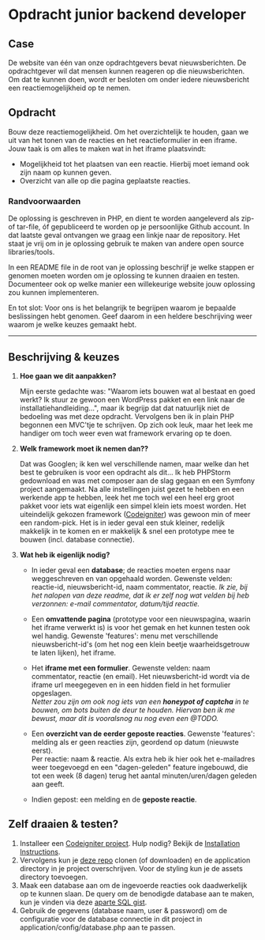 # Opdracht junior backend developer

## Case
De website van één van onze opdrachtgevers bevat nieuwsberichten. De opdrachtgever wil dat mensen kunnen reageren op die nieuwsberichten. Om dat te kunnen doen, wordt er besloten om onder iedere nieuwsbericht een reactiemogelijkheid op te nemen.

## Opdracht
Bouw deze reactiemogelijkheid. Om het overzichtelijk te houden, gaan we uit van het tonen van de reacties en het reactieformulier in een iframe. Jouw taak is om alles te maken wat in het iframe plaatsvindt:
- Mogelijkheid tot het plaatsen van een reactie. Hierbij moet iemand ook zijn naam op kunnen geven.
- Overzicht van alle op die pagina geplaatste reacties.

### Randvoorwaarden
De oplossing is geschreven in PHP, en dient te worden aangeleverd als zip- of tar-file, óf gepubliceerd te worden op je persoonlijke Github account. In dat laatste geval ontvangen we graag een linkje naar de repository. Het staat je vrij om in je oplossing gebruik te maken van andere open source libraries/tools.

In een README file in de root van je oplossing beschrijf je welke stappen er genomen moeten worden om je oplossing te kunnen draaien en testen.
Documenteer ook op welke manier een willekeurige website jouw oplossing zou kunnen implementeren.

En tot slot: Voor ons is het belangrijk te begrijpen waarom je bepaalde beslissingen hebt genomen. Geef daarom in een heldere beschrijving weer waarom je welke keuzes gemaakt hebt.

---
## Beschrijving & keuzes

1. **Hoe gaan we dit aanpakken?**

   Mijn eerste gedachte was: "Waarom iets bouwen wat al bestaat en goed werkt? Ik stuur ze gewoon een WordPress pakket en een link naar de installatiehandleiding...", maar ik begrijp dat dat natuurlijk niet de bedoeling was met deze opdracht.
   Vervolgens ben ik in plain PHP begonnen een MVC'tje te schrijven. Op zich ook leuk, maar het leek me handiger om toch weer even wat framework ervaring op te doen.

2. **Welk framework moet ik nemen dan??**

   Dat was Googlen; ik ken wel verschillende namen, maar welke dan het best te gebruiken is voor een opdracht als dit... Ik heb PHPStorm gedownload en was met composer aan de slag gegaan en een Symfony project aangemaakt. Na alle instellingen juist gezet te hebben en een werkende app te hebben, leek het me toch wel een heel erg groot pakket voor iets wat eigenlijk een simpel klein iets moest worden.
   Het uiteindelijk gekozen framework ([Codeigniter](https://codeigniter.com)) was gewoon min of meer een random-pick. Het is in ieder geval een stuk kleiner, redelijk makkelijk in te komen en er makkelijk & snel een prototype mee te bouwen (incl. database connectie).

3. **Wat heb ik eigenlijk nodig?**

   - In ieder geval een **database**; de reacties moeten ergens naar weggeschreven en van opgehaald worden.
      Gewenste velden: reactie-id, nieuwsbericht-id, naam commentator, reactie.
      *Ik zie, bij het nalopen van deze readme, dat ik er zelf nog wat velden bij heb verzonnen: e-mail commentator, datum/tijd reactie.*

   - Een **omvattende pagina** (prototype voor een nieuwspagina, waarin het iframe verwerkt is) is voor het gemak en het kunnen testen ook wel handig.
      Gewenste 'features': menu met verschillende nieuwsbericht-id's (om het nog een klein beetje waarheidsgetrouw te laten lijken), het iframe.

   - Het **iframe met een formulier**.
      Gewenste velden: naam commentator, reactie (en email). Het nieuwsbericht-id wordt via de iframe url meegegeven en in een hidden field in het formulier opgeslagen.  
      *Netter zou zijn om ook nog iets van een **honeypot of captcha** in te bouwen, om bots buiten de deur te houden. Hiervan ben ik me bewust, maar dit is vooralsnog nu nog even een @TODO.*

   - Een **overzicht van de eerder geposte reacties**.
      Gewenste 'features': melding als er geen reacties zijn, geordend op datum (nieuwste eerst).  
      Per reactie: naam & reactie. Als extra heb ik hier ook het e-mailadres weer toegevoegd en een "dagen-geleden" feature ingebouwd, die tot een week (8 dagen) terug het aantal minuten/uren/dagen geleden aan geeft.

   - Indien gepost: een melding en de **geposte reactie**.


## Zelf draaien & testen?
1. Installeer een [Codeigniter project](https://github.com/bcit-ci/CodeIgniter). Hulp nodig? Bekijk de [Installation Instructions](https://codeigniter.com/user_guide/installation/index.html).
2. Vervolgens kun je [deze repo](https://github.com/5A5K1A/zichtnieuws) clonen (of downloaden) en de application directory in je project overschrijven. Voor de styling kun je de assets directory toevoegen.
3. Maak een database aan om de ingevoerde reacties ook daadwerkelijk op te kunnen slaan. De query om de benodigde database aan te maken, kun je vinden via deze [aparte SQL gist](https://gist.github.com/5A5K1A/eb0d42413e3c8b2c0bcc9cb00609d59e).
4. Gebruik de gegevens (database naam, user & password) om de configuratie voor de database connectie in dit project in application/config/database.php aan te passen.
